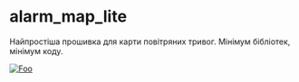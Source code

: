 # alarm_map_lite
Найпростіша прошивка для карти повітряних тривог. Мінімум бібліотек, мінімум коду.

[![Foo](https://img.shields.io/badge/SDL%20ALARM%20MAP-НА%20ОБНОВЛЕНИЯ-brightgreen.svg?style=social&logo=telegram&color=blue)](https://t.me/GyverLibs)
